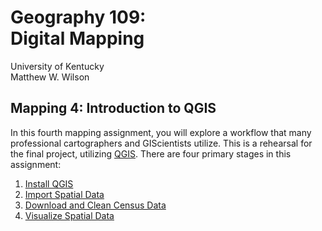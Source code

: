 # Geography 109: <br>Digital Mapping

University of Kentucky
<br>Matthew W. Wilson

## Mapping 4: Introduction to QGIS

<!---
insert image for mapping 3 assignment
![Google MyMaps Example](assets/images/googlemymaps-celebrity-mapping.png "Google MyMaps Celebrity Mapping")
-->

In this fourth mapping assignment, you will explore a workflow that many professional cartographers and GIScientists utilize. This is a rehearsal for the final project, utilizing [QGIS](https://en.wikipedia.org/wiki/QGIS). There are four primary stages in this assignment:
1. [Install QGIS](Install_QGIS/M4_Install_QGIS.md)
2. [Import Spatial Data](Part_1/M4_Part_1.md)
3. [Download and Clean Census Data](Part_2/M4_Part_2.md)
4. [Visualize Spatial Data](Part_3/M4_Part_3.md)

